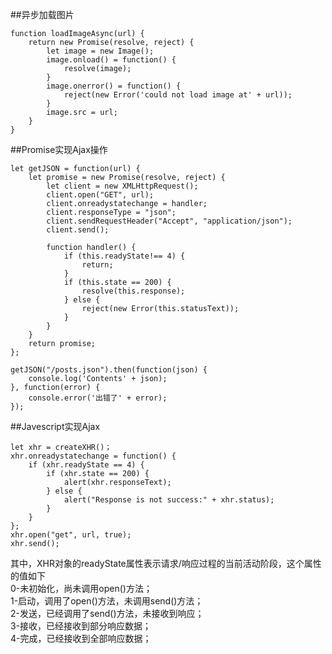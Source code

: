 ##异步加载图片

```
function loadImageAsync(url) {
	return new Promise(resolve, reject) {
		let image = new Image();
		image.onload() = function() {
			resolve(image);
		}
		image.onerror() = function() {
			reject(new Error('could not load image at' + url));
		}
		image.src = url;
	}
}
```
##Promise实现Ajax操作

```
let getJSON = function(url) {
	let promise = new Promise(resolve, reject) {
		let client = new XMLHttpRequest();
		client.open("GET", url);
		client.onreadystatechange = handler;
		client.responseType = "json";
		client.sendRequestHeader("Accept", "application/json");
		client.send();
		
		function handler() {
			if (this.readyState!== 4) {
				return;
			}
			if (this.state == 200) {
				resolve(this.response);
			} else {
				reject(new Error(this.statusText));
			}
		}
	}
	return promise;
};

getJSON("/posts.json").then(function(json) {
	console.log('Contents' + json);
}, function(error) {
	console.error('出错了' + error);
});
```

##Javescript实现Ajax

```
let xhr = createXHR()；
xhr.onreadystatechange = function() {
	if (xhr.readyState == 4) {
		if (xhr.state == 200) {
			alert(xhr.responseText);
		} else {
			alert("Response is not success:" + xhr.status);
		}
	}
};
xhr.open("get", url, true);
xhr.send();
```
其中，XHR对象的readyState属性表示请求/响应过程的当前活动阶段，这个属性的值如下  
0-未初始化，尚未调用open()方法；  
1-启动，调用了open()方法，未调用send()方法；  
2-发送，已经调用了send()方法，未接收到响应；  
3-接收，已经接收到部分响应数据；  
4-完成，已经接收到全部响应数据；  
